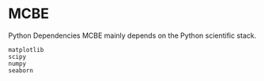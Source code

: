 # MCBE

Python Dependencies
MCBE mainly depends on the Python scientific stack.
```
matplotlib
scipy
numpy
seaborn
```
